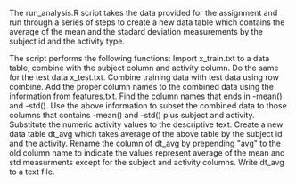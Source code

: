 The run_analysis.R script takes the data provided for the assignment and run through a series of steps to create a new data table which contains the average of the mean and the stadard deviation measurements by the subject id and the activity type.

The script performs the following functions:
Import x_train.txt to a data table, combine with the subject column and activity column.
Do the same for the test data x_test.txt.
Combine training data with test data using row combine.
Add the proper column names to the combined data using the information from features.txt.
Find the column names that ends in -mean() and -std(). 
Use the above information to subset the combined data to those columns that contains -mean() and -std() plus subject and activity.
Substitute the numeric activity values to the descriptive text.
Create a new data table dt_avg which takes average of the above table by the subject id and the activity.
Rename the column of dt_avg by prepending "avg" to the old column name to indicate the values represent average of the mean and std measurments except for the subject and activity columns.
Write dt_avg to a text file.


